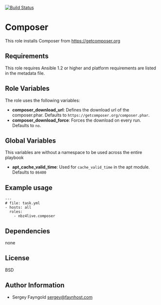 [![Build Status](https://travis-ci.org/NBZ4live/ansible-role-composer.png?branch=master)](https://travis-ci.org/NBZ4live/ansible-role-composer)

Composer
========

This role installs Composer from https://getcomposer.org

Requirements
------------

This role requires Ansible 1.2 or higher and platform requirements are listed in the metadata file.

Role Variables
--------------

The role uses the following variables:

 - **composer_download_url**: Defines the download url of the composer.phar.
  Defaults to ```https://getcomposer.org/composer.phar```.
 - **composer_download_force**: Forces the download on every run.
  Defaults to ```no```.

Global Variables
--------------
This variables are without a namespace to be used across the entire playbook
 - **apt_cache_valid_time**: Used for ```cache_valid_time``` in the apt module.
  Defaults to ```86400```

Example usage
-------

    ---
    # file: task.yml
    - hosts: all
      roles:
        - nbz4live.composer

Dependencies
------------

none

License
-------

BSD

Author Information
------------------

- Sergey Fayngold <sergey@faynhost.com>